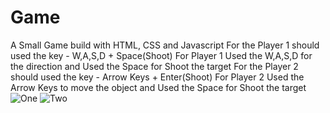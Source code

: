 # Game
A Small Game build with HTML, CSS and Javascript
For the Player 1 should used the key - W,A,S,D + Space(Shoot)
For Player 1 Used the W,A,S,D for the direction and Used the Space for Shoot the target
For the Player 2 should used the key - Arrow Keys + Enter(Shoot)
For Player 2 Used the Arrow Keys to move the object and Used the Space for Shoot the target
 ![One](https://github.com/user-attachments/assets/06f0b4c4-b43d-48ca-8e6c-a29a5b7af6f1)
![Two](https://github.com/user-attachments/assets/15f2532d-9a6f-4583-acbc-5a3b2dbcfa79)
